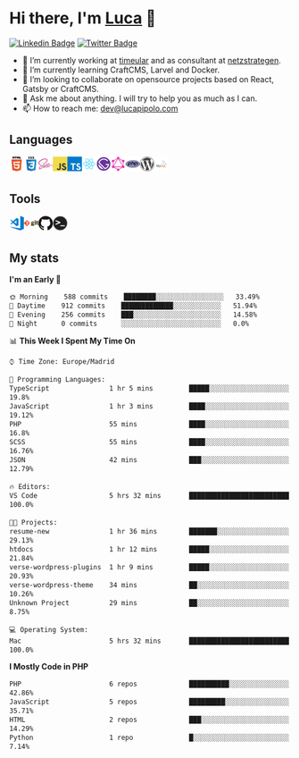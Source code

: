# Hi there, I'm [Luca](https://www.lucapipolo.com) 👋

[![Linkedin Badge](https://img.shields.io/badge/-Luca%20Pipolo-blue?style=flat&logo=Linkedin&logoColor=white&link=https://www.linkedin.com/in/lucapipolo/)](https://www.linkedin.com/in/lucapipolo/)
[![Twitter Badge](https://img.shields.io/badge/-@luca_pipolo-1ca0f1?style=flat&labelColor=1ca0f1&logo=twitter&logoColor=white&link=https://twitter.com/luca_pipolo)](https://twitter.com/luca_pipolo)


- 🔭 I’m currently working at [timeular](https://github.com/timeular) and as consultant at [netzstrategen](https://github.com/netzstrategen).
- 🌱 I’m currently learning CraftCMS, Larvel and Docker.
- 👯 I’m looking to collaborate on opensource projects based on React, Gatsby or CraftCMS.
- 💬 Ask me about anything. I will try to help you as much as I can.
- 📫 How to reach me: [dev@lucapipolo.com](dev@lucapipolo.com)

## Languages

<img align="left" alt="HTML5" width="26px" src="https://raw.githubusercontent.com/github/explore/80688e429a7d4ef2fca1e82350fe8e3517d3494d/topics/html/html.png" />
<img align="left" alt="CSS3" width="26px" src="https://raw.githubusercontent.com/github/explore/80688e429a7d4ef2fca1e82350fe8e3517d3494d/topics/css/css.png" />
<img align="left" alt="Sass" width="26px" src="https://raw.githubusercontent.com/github/explore/80688e429a7d4ef2fca1e82350fe8e3517d3494d/topics/sass/sass.png" />
<img align="left" alt="JavaScript" width="26px" src="https://raw.githubusercontent.com/github/explore/80688e429a7d4ef2fca1e82350fe8e3517d3494d/topics/javascript/javascript.png" />
<img align="left" alt="TypeScript" width="26px" src="https://raw.githubusercontent.com/github/explore/80688e429a7d4ef2fca1e82350fe8e3517d3494d/topics/typescript/typescript.png" />
<img align="left" alt="React" width="26px" src="https://raw.githubusercontent.com/github/explore/80688e429a7d4ef2fca1e82350fe8e3517d3494d/topics/react/react.png" />
<img align="left" alt="Gatsby" width="26px" src="https://raw.githubusercontent.com/github/explore/master/topics/gatsby/gatsby.png" />
<img align="left" alt="GraphQL" width="26px" src="https://raw.githubusercontent.com/github/explore/80688e429a7d4ef2fca1e82350fe8e3517d3494d/topics/graphql/graphql.png" />
<img align="left" alt="PHP" width="26px" src="https://raw.githubusercontent.com/github/explore/80688e429a7d4ef2fca1e82350fe8e3517d3494d/topics/php/php.png" />
<img align="left" alt="WordPress" width="26px" src="https://raw.githubusercontent.com/github/explore/80688e429a7d4ef2fca1e82350fe8e3517d3494d/topics/wordpress/wordpress.png" />
<img align="left" alt="MySQL" width="26px" src="https://raw.githubusercontent.com/github/explore/80688e429a7d4ef2fca1e82350fe8e3517d3494d/topics/mysql/mysql.png" />

<br>
<br>

## Tools

<img align="left" alt="Visual Studio Code" width="26px" src="https://raw.githubusercontent.com/github/explore/80688e429a7d4ef2fca1e82350fe8e3517d3494d/topics/visual-studio-code/visual-studio-code.png" />
<img align="left" alt="Git" width="26px" src="https://raw.githubusercontent.com/github/explore/80688e429a7d4ef2fca1e82350fe8e3517d3494d/topics/git/git.png" />
<img align="left" alt="GitHub" width="26px" src="https://raw.githubusercontent.com/github/explore/78df643247d429f6cc873026c0622819ad797942/topics/github/github.png"/>
<img align="left" alt="HTML5" width="26px"src="https://raw.githubusercontent.com/github/explore/80688e429a7d4ef2fca1e82350fe8e3517d3494d/topics/terminal/terminal.png"/>

<br>
<br>

## My stats

<!--START_SECTION:waka-->
**I'm an Early 🐤** 

```text
🌞 Morning    588 commits    ████████░░░░░░░░░░░░░░░░░   33.49% 
🌆 Daytime    912 commits    █████████████░░░░░░░░░░░░   51.94% 
🌃 Evening    256 commits    ███░░░░░░░░░░░░░░░░░░░░░░   14.58% 
🌙 Night      0 commits      ░░░░░░░░░░░░░░░░░░░░░░░░░   0.0%

```


📊 **This Week I Spent My Time On** 

```text
⌚︎ Time Zone: Europe/Madrid

💬 Programming Languages: 
TypeScript               1 hr 5 mins         █████░░░░░░░░░░░░░░░░░░░░   19.8% 
JavaScript               1 hr 3 mins         ████░░░░░░░░░░░░░░░░░░░░░   19.12% 
PHP                      55 mins             ████░░░░░░░░░░░░░░░░░░░░░   16.8% 
SCSS                     55 mins             ████░░░░░░░░░░░░░░░░░░░░░   16.76% 
JSON                     42 mins             ███░░░░░░░░░░░░░░░░░░░░░░   12.79%

🔥 Editors: 
VS Code                  5 hrs 32 mins       █████████████████████████   100.0%

🐱‍💻 Projects: 
resume-new               1 hr 36 mins        ███████░░░░░░░░░░░░░░░░░░   29.13% 
htdocs                   1 hr 12 mins        █████░░░░░░░░░░░░░░░░░░░░   21.84% 
verse-wordpress-plugins  1 hr 9 mins         █████░░░░░░░░░░░░░░░░░░░░   20.93% 
verse-wordpress-theme    34 mins             ██░░░░░░░░░░░░░░░░░░░░░░░   10.26% 
Unknown Project          29 mins             ██░░░░░░░░░░░░░░░░░░░░░░░   8.75%

💻 Operating System: 
Mac                      5 hrs 32 mins       █████████████████████████   100.0%

```

**I Mostly Code in PHP** 

```text
PHP                      6 repos             ██████████░░░░░░░░░░░░░░░   42.86% 
JavaScript               5 repos             █████████░░░░░░░░░░░░░░░░   35.71% 
HTML                     2 repos             ███░░░░░░░░░░░░░░░░░░░░░░   14.29% 
Python                   1 repo              █░░░░░░░░░░░░░░░░░░░░░░░░   7.14%

```



<!--END_SECTION:waka-->
